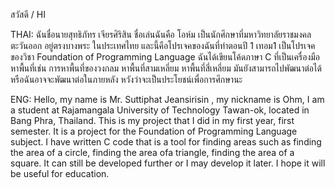 สวัสดี / HI

THAI:
ฉันชื่อนายสุทธิภัทร เจียรศิริสิน ชื่อเล่นฉันคือ โอห์ม เป็นนักศึกษาที่มหาวิทยาลัยราชมงคลตะวันออก อยู่ตรงบางพระ ในประเทศไทย และนี้คือโปรเจคของฉันที่ทำตอนปี 1 เทอม1 เป็นโปรเจคของวิชา Foundation of Programming Language ฉันได้เขียนโค้ดภาษา C ที่เป็นเครื่องมือหาพื้นที่เช่น การหาพื้นที่ของวงกลม หาพื้นที่สามเหลี่ยม หาพื้นที่สี่เหลี่ยม มันยังสามารถไปพัฒนาต่อได้หรือฉันอาจจะพัฒนาต่อในภายหลัง หวังว่าจะเป็นประโยชน์เพื่อการศึกษานะ

ENG:
Hello, my name is Mr. Suttiphat Jeansirisin , my nickname is Ohm, I am a student at Rajamangala University of Technology Tawan-ok, located in Bang Phra, Thailand. This is my project that I did in my first year, first semester. It is a project for the Foundation of Programming Language subject. I have written C code that is a tool for finding areas such as finding the area of ​​a circle, finding the area of ​​a triangle, finding the area of ​​a square. It can still be developed further or I may develop it later. I hope it will be useful for education.
